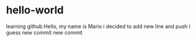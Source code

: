 # hello-world
learning github
Hello, my name is Mario
i decided to add new line and push i guess
new commit
new commit

